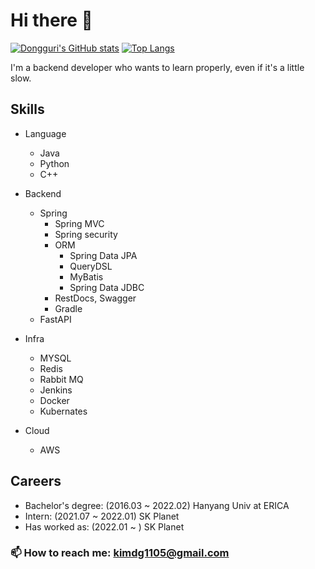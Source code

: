 # Hi there 👋

[![Dongguri's GitHub stats](https://github-readme-stats.vercel.app/api?username=kimdg1105&show_icons=true&theme=dark)](https://github.com/anuraghazra/github-readme-stats) 
[![Top Langs](https://github-readme-stats.vercel.app/api/top-langs/?username=kimdg1105&langs_count=5&theme=dark)](https://github.com/anuraghazra/github-readme-stats)


I'm a backend developer who wants to learn properly, even if it's a little slow.

## Skills
- Language
  - Java 
  - Python
  - C++


- Backend
  - Spring
    - Spring MVC
    - Spring security
    - ORM
      - Spring Data JPA
      - QueryDSL
      - MyBatis
      - Spring Data JDBC
    - RestDocs, Swagger
    - Gradle
  - FastAPI
 

 - Infra
   - MYSQL
   - Redis
   - Rabbit MQ
   - Jenkins
   - Docker
   - Kubernates
  
 
- Cloud
  - AWS
  


## Careers
- Bachelor's degree: (2016.03 ~ 2022.02) Hanyang Univ at ERICA
- Intern: (2021.07 ~ 2022.01) SK Planet
- Has worked as: (2022.01 ~ ) SK Planet





### 📫 How to reach me: kimdg1105@gmail.com
